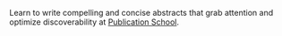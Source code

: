 Learn to write compelling and concise abstracts that grab attention and optimize discoverability at [Publication School](/training.qmd).
